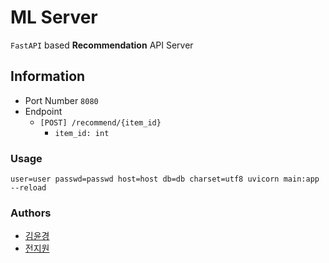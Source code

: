 # ML Server

`FastAPI` based **Recommendation** API Server

## Information

- Port Number `8080`
- Endpoint
  - `[POST] /recommend/{item_id}`
    - `item_id: int`

### Usage

```
user=user passwd=passwd host=host db=db charset=utf8 uvicorn main:app --reload
```

### Authors

- [김윤경](https://github.com/fpal95)
- [전지원](https://github.com/kworkbee)
